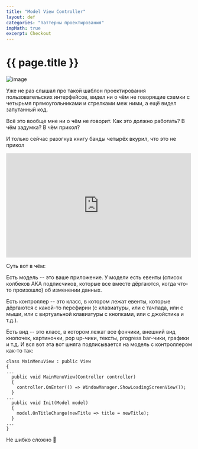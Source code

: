 ```yaml
---
title: "Model View Controller"
layout: def
categories: "паттерны проектирования"
impMath: true
excerpt: Checkout
---
```


# {{ page.title }}

![image](https://user-images.githubusercontent.com/43134602/155089050-6701f88f-93b0-421c-8e7d-5bac5c1aaba7.png)

Уже не раз слышал про такой шаблон проектирования пользовательских интерфейсов, видел ни о чём не говорящие схемки с четырьмя прямоугольниками и стрелками меж ними,
а ещё видел запутанный код.

Всё это вообще мне ни о чём не говорит. Как это должно работать? В чём задумка? В чём прикол?

И только сейчас разогнув книгу банды четырёх вкурил, что это не прикол

<iframe width="500" height="282" src="https://www.youtube.com/embed/ejNGCWEgJNU" title="YouTube video player" frameborder="0" allow="accelerometer; autoplay; clipboard-write; encrypted-media; gyroscope; picture-in-picture" allowfullscreen></iframe>

Суть вот в чём:

Есть модель -- это ваше приложение. У модели есть евенты (список колбеков AKA подписчиков, которые все вместе дёргаются, когда что-то произошло) об изменении данных.

Есть контроллер -- это класс, в котором лежат евенты, которые дёргаются с какой-то перефирии (с клавиатуры, или с тачпада, или с мыши, или с виртуальной клавиатуры с кнопками, или с джойстика и т.д.).

Есть вид -- это класс, в котором лежат все фончики, внешний вид кнопочек, картиночки, pop up-чики, тексты, progress bar-чики, графики и т.д. И вся вот эта вот шняга подписывается на модель с контроллером как-то так:

```
class MainMenuView : public View
{
...
  public void MainMenuView(Controller controller)
  {
    controller.OnEnter(() => WindowManager.ShowLoadingScreenView());
  }
...
  public void Init(Model model)
  {
    model.OnTitleChange(newTitle => title = newTitle);
  }
...
}
```

Не шибко сложно 🤤

